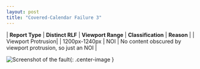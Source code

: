 ```yaml
---
layout: post
title: "Covered-Calendar Failure 3"
---
```

| **Report Type** | **Distinct RLF** | **Viewport Range** | **Classification** | **Reason** |
| Viewport Protrusion|  | 1200px-1240px | NOI | No content obscured by viewport protrusion, so just an NOI | 

![Screenshot of the fault](../../../assets/images/Covered-Calendar/fault3/viewportOverflowWidth1220.png){: .center-image }